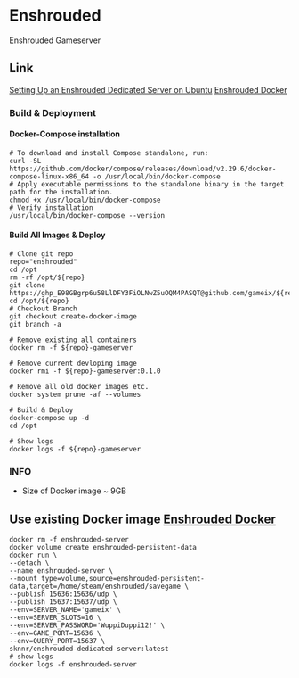 # Enshrouded
Enshrouded Gameserver

## Link
[Setting Up an Enshrouded Dedicated Server on Ubuntu](https://github.com/bonsaibauer/enshrouded_server_ubuntu)
[Enshrouded Docker](https://github.com/jsknnr/enshrouded-server)

### Build & Deployment

#### Docker-Compose installation
    # To download and install Compose standalone, run:
    curl -SL https://github.com/docker/compose/releases/download/v2.29.6/docker-compose-linux-x86_64 -o /usr/local/bin/docker-compose
    # Apply executable permissions to the standalone binary in the target path for the installation.
    chmod +x /usr/local/bin/docker-compose
    # Verify installation
    /usr/local/bin/docker-compose --version

#### Build All Images & Deploy
    # Clone git repo
    repo="enshrouded"
    cd /opt
    rm -rf /opt/${repo}
    git clone https://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@github.com/gameix/${repo}.git
    cd /opt/${repo}
    # Checkout Branch
    git checkout create-docker-image
    git branch -a

    # Remove existing all containers
    docker rm -f ${repo}-gameserver

    # Remove current devloping image
    docker rmi -f ${repo}-gameserver:0.1.0
    
    # Remove all old docker images etc.
    docker system prune -af --volumes
    
    # Build & Deploy 
    docker-compose up -d
    cd /opt
    
    # Show logs
    docker logs -f ${repo}-gameserver



### INFO
* Size of Docker image ~ 9GB



## Use existing Docker image [Enshrouded Docker](https://github.com/jsknnr/enshrouded-server)
    docker rm -f enshrouded-server 
    docker volume create enshrouded-persistent-data
    docker run \
    --detach \
    --name enshrouded-server \
    --mount type=volume,source=enshrouded-persistent-data,target=/home/steam/enshrouded/savegame \
    --publish 15636:15636/udp \
    --publish 15637:15637/udp \
    --env=SERVER_NAME='gameix' \
    --env=SERVER_SLOTS=16 \
    --env=SERVER_PASSWORD='WuppiDuppi12!' \
    --env=GAME_PORT=15636 \
    --env=QUERY_PORT=15637 \
    sknnr/enshrouded-dedicated-server:latest
    # show logs
    docker logs -f enshrouded-server

